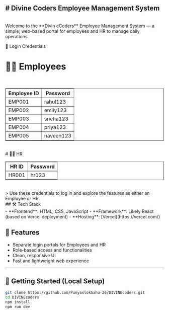 <h2># Divine Coders Employee Management System</h2>
<br>
Welcome to the **Divin eCoders** Employee Management System — a simple, web-based portal for employees and HR to manage daily operations.

<br>

👥 Login Credentials
<br>
# 🧑‍💼 Employees
<br>

<table border="1" cellpadding="10" cellspacing="0">
  <thead>
    <tr>
      <th>Employee ID</th>
      <th>Password</th>
    </tr>
  </thead>
  <tbody>
    <tr>
      <td>EMP001</td>
      <td>rahul123</td>
    </tr>
    <tr>
      <td>EMP002</td>
      <td>emily123</td>
    </tr>
    <tr>
      <td>EMP003</td>
      <td>sneha123</td>
    </tr>
    <tr>
      <td>EMP004</td>
      <td>priya123</td>
    </tr>
    <tr>
      <td>EMP005</td>
      <td>naveen123</td>
    </tr>
  </tbody>
</table>
<br>
# 👩‍💼 HR
<br>
<table border="1" cellpadding="10" cellspacing="0">
  <thead>
    <tr>
      <th>HR ID</th>
      <th>Password</th>
    </tr>
  </thead>
  <tbody>
    <tr>
      <td>HR001</td>
      <td>hr123</td>
    </tr>
  </tbody>
</table>
<br>
> Use these credentials to log in and explore the features as either an Employee or HR.
<br>
## 🛠️ Tech Stack
<br>
- **Frontend**: HTML, CSS, JavaScript
- **Framework**: Likely React (based on Vercel deployment)
- **Hosting**: [Vercel](https://vercel.com/)
<br>

## 🚀 Features

- Separate login portals for Employees and HR
- Role-based access and functionalities
- Clean, responsive UI
- Fast and lightweight web experience

---

## 📂 Getting Started (Local Setup)

```bash
git clone https://github.com/PunyaslokSahu-26/DIVINEcoders.git
cd DIVINEcoders
npm install
npm run dev

